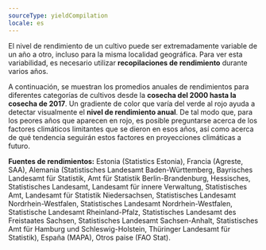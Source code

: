 ```yaml
---
sourceType: yieldCompilation
locale: es
---
```


El nivel de rendimiento de un cultivo puede ser extremadamente variable de un
año a otro, incluso para la misma localidad geográfica. Para ver esta
variabilidad, es necesario utilizar **recopilaciones de rendimiento** durante
varios años.

A continuación, se muestran los promedios anuales de rendimientos para
diferentes categorías de cultivos desde la **cosecha del 2000 hasta la cosecha
de 2017**. Un gradiente de color que varía del verde al rojo ayuda a detectar
visualmente el **nivel de rendimiento anual**. De tal modo que, para los peores
años que aparecen en rojo, es posible preguntarse acerca de los factores
climáticos limitantes que se dieron en esos años, así como acerca de qué
tendencia seguirán estos factores en proyecciones climáticas a futuro.

**Fuentes de rendimientos:**
Estonia (Statistics Estonia),
Francia (Agreste, SAA),
Alemania (Statistisches Landesamt Baden-Württemberg, Bayrisches Landesamt für Statistik, Amt für Statistik Berlin-Brandenburg, Hessisches, Statistisches Landesamt, Landesamt für innere Verwaltung, Statistisches Amt, Landesamt für Statistik Niedersachsen, Statistisches Landesamt Nordrhein-Westfalen, Statistisches Landesamt Nordrhein-Westfalen, Statistische Landesamt Rheinland-Pfalz, Statistisches Landesamt des Freistaates Sachsen, Statistisches Landesamt Sachsen-Anhalt, Statistisches Amt für Hamburg und Schleswig-Holstein, Thüringer Landesamt für Statistik),
España (MAPA),
Otros paise (FAO Stat).
